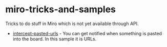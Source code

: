 # miro-tricks-and-samples
Tricks to do stuff in Miro which is not yet available through API.

* [intercept-pasted-urls](intercept-pasted-urls/) - You can get notified when something is pasted into the board. In this sample it is URLs.
